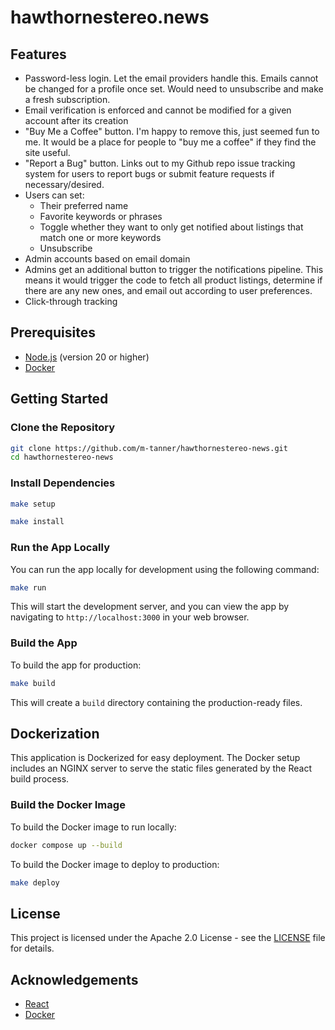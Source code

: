 # hawthornestereo.news

## Features

- Password-less login. Let the email providers handle this. Emails cannot be changed for a profile once set. Would need to unsubscribe and make a fresh subscription.
- Email verification is enforced and cannot be modified for a given account after its creation
- "Buy Me a Coffee" button. I'm happy to remove this, just seemed fun to me. It would be a place for people to "buy me a coffee" if they find the site useful.
- "Report a Bug" button. Links out to my Github repo issue tracking system for users to report bugs or submit feature requests if necessary/desired.
- Users can set:
  - Their preferred name
  - Favorite keywords or phrases
  - Toggle whether they want to only get notified about listings that match one or more keywords
  - Unsubscribe
- Admin accounts based on email domain
- Admins get an additional button to trigger the notifications pipeline. This means it would trigger the code to fetch all product listings, determine if there are any new ones, and email out according to user preferences.
- Click-through tracking

## Prerequisites

- [Node.js](https://nodejs.org/) (version 20 or higher)
- [Docker](https://www.docker.com/get-started)

## Getting Started

### Clone the Repository

```bash
git clone https://github.com/m-tanner/hawthornestereo-news.git
cd hawthornestereo-news
```

### Install Dependencies

```bash
make setup
```

```bash
make install
```

### Run the App Locally

You can run the app locally for development using the following command:

```bash
make run
```

This will start the development server, and you can view the app by navigating to `http://localhost:3000` in your web
browser.

### Build the App

To build the app for production:

```bash
make build
```

This will create a `build` directory containing the production-ready files.

## Dockerization

This application is Dockerized for easy deployment. The Docker setup includes an NGINX server to serve the static files
generated by the React build process.

### Build the Docker Image

To build the Docker image to run locally:

```bash
docker compose up --build
```

To build the Docker image to deploy to production:

```bash
make deploy
```

## License

This project is licensed under the Apache 2.0 License - see the [LICENSE](LICENSE) file for details.

## Acknowledgements

- [React](https://reactjs.org/)
- [Docker](https://www.docker.com/)
